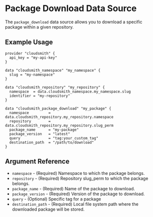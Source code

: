 # Package Download Data Source

The `package_download` data source allows you to download a specific package within a given repository.

## Example Usage

```hcl
provider "cloudsmith" {
  api_key = "my-api-key"
}

data "cloudsmith_namespace" "my_namespace" {
  slug = "my-namespace"
}

data "cloudsmith_repository" "my_repository" {
  namespace  = data.cloudsmith_namespace.my_namespace.slug
  identifier = "my-repository"
}

data "cloudsmith_package_download" "my_package" {
  namespace         = data.cloudsmith_repository.my_repository.namespace
  repository        = data.cloudsmith_repository.my_repository.slug_perm
  package_name      = "my-package"
  package_version   = "latest"
  query             = "tag:your_custom_tag"
  destination_path  = "/path/to/download"
}
```

## Argument Reference

* `namespace` - (Required) Namespace to which the package belongs.
* `repository` - (Required) Repository slug_perm to which the package belongs.
* `package_name` - (Required) Name of the package to download.
* `package_version` - (Required) Version of the package to download.
* `query` - (Optional) Specific tag for a package
* `destination_path` - (Required) Local file system path where the downloaded package will be stored.

